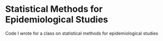 # Statistical Methods for Epidemiological Studies
 Code I wrote for a class on statistical methods for epidemiological studies
